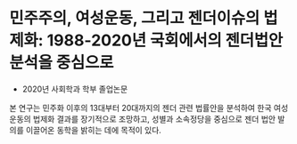 # 민주주의, 여성운동, 그리고 젠더이슈의 법제화: 1988-2020년 국회에서의 젠더법안 분석을 중심으로

- 2020년 사회학과 학부 졸업논문 

본 연구는 민주화 이후의 13대부터 20대까지의 젠더 관련 법률안을 분석하여 한국 여성운동의 법제화 결과를 장기적으로 조망하고, 성별과 소속정당을 중심으로 젠더 법안 발의를 이끌어온 동학을 밝히는 데에 목적이 있다.